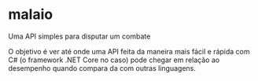 # malaio
Uma API simples para disputar um combate

O objetivo é ver até onde uma API feita da maneira mais fácil e rápida com C# (o framework .NET Core no caso) pode chegar em relação ao desempenho quando compara da com outras linguagens.